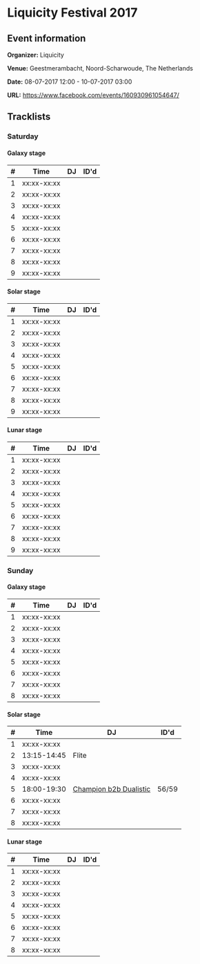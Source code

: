 # Liquicity Festival 2017
## Event information
**Organizer:** Liquicity

**Venue:** Geestmerambacht, Noord-Scharwoude, The Netherlands

**Date:** 08-07-2017 12:00 - 10-07-2017 03:00

**URL:** https://www.facebook.com/events/160930961054647/

## Tracklists
### Saturday
#### Galaxy stage
| \#  | Time        | DJ                                        | ID'd  |
| --- | ----------- | ----------------------------------------- | ----- |
| 1   | xx:xx-xx:xx |                                           |       |
| 2   | xx:xx-xx:xx |                                           |       |
| 3   | xx:xx-xx:xx |                                           |       |
| 4   | xx:xx-xx:xx |                                           |       |
| 5   | xx:xx-xx:xx |                                           |       |
| 6   | xx:xx-xx:xx |                                           |       |
| 7   | xx:xx-xx:xx |                                           |       |
| 8   | xx:xx-xx:xx |                                           |       |
| 9   | xx:xx-xx:xx |                                           |       |
#### Solar stage
| \#  | Time        | DJ                                        | ID'd  |
| --- | ----------- | ----------------------------------------- | ----- |
| 1   | xx:xx-xx:xx |                                           |       |
| 2   | xx:xx-xx:xx |                                           |       |
| 3   | xx:xx-xx:xx |                                           |       |
| 4   | xx:xx-xx:xx |                                           |       |
| 5   | xx:xx-xx:xx |                                           |       |
| 6   | xx:xx-xx:xx |                                           |       |
| 7   | xx:xx-xx:xx |                                           |       |
| 8   | xx:xx-xx:xx |                                           |       |
| 9   | xx:xx-xx:xx |                                           |       |
#### Lunar stage
| \#  | Time        | DJ                                        | ID'd  |
| --- | ----------- | ----------------------------------------- | ----- |
| 1   | xx:xx-xx:xx |                                           |       |
| 2   | xx:xx-xx:xx |                                           |       |
| 3   | xx:xx-xx:xx |                                           |       |
| 4   | xx:xx-xx:xx |                                           |       |
| 5   | xx:xx-xx:xx |                                           |       |
| 6   | xx:xx-xx:xx |                                           |       |
| 7   | xx:xx-xx:xx |                                           |       |
| 8   | xx:xx-xx:xx |                                           |       |
| 9   | xx:xx-xx:xx |                                           |       |
### Sunday
#### Galaxy stage
| \#  | Time        | DJ                                        | ID'd  |
| --- | ----------- | ----------------------------------------- | ----- |
| 1   | xx:xx-xx:xx |                                           |       |
| 2   | xx:xx-xx:xx |                                           |       |
| 3   | xx:xx-xx:xx |                                           |       |
| 4   | xx:xx-xx:xx |                                           |       |
| 5   | xx:xx-xx:xx |                                           |       |
| 6   | xx:xx-xx:xx |                                           |       |
| 7   | xx:xx-xx:xx |                                           |       |
| 8   | xx:xx-xx:xx |                                           |       |
#### Solar stage
| \#  | Time        | DJ                                        | ID'd  |
| --- | ----------- | ----------------------------------------- | ----- |
| 1   | xx:xx-xx:xx |                                           |       |
| 2   | 13:15-14:45 | Flite                                     |       |
| 3   | xx:xx-xx:xx |                                           |       |
| 4   | xx:xx-xx:xx |                                           |       |
| 5   | 18:00-19:30 | [Champion b2b Dualistic](../master/champion_b2b_dualistic.md) | 56/59 |
| 6   | xx:xx-xx:xx |                                           |       |
| 7   | xx:xx-xx:xx |                                           |       |
| 8   | xx:xx-xx:xx |                                           |       |
#### Lunar stage
| \#  | Time        | DJ                                        | ID'd  |
| --- | ----------- | ----------------------------------------- | ----- |
| 1   | xx:xx-xx:xx |                                           |       |
| 2   | xx:xx-xx:xx |                                           |       |
| 3   | xx:xx-xx:xx |                                           |       |
| 4   | xx:xx-xx:xx |                                           |       |
| 5   | xx:xx-xx:xx |                                           |       |
| 6   | xx:xx-xx:xx |                                           |       |
| 7   | xx:xx-xx:xx |                                           |       |
| 8   | xx:xx-xx:xx |                                           |       |